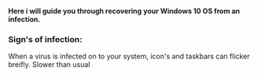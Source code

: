 #### Here i will guide you through recovering your Windows 10 OS from an infection.


### Sign's of infection:

When a virus is infected on to your system, icon's and taskbars can flicker breifly.
Slower than usual
